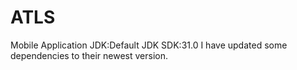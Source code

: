 # ATLS
Mobile Application
JDK:Default JDK
SDK:31.0
I have updated some dependencies to their newest version.
